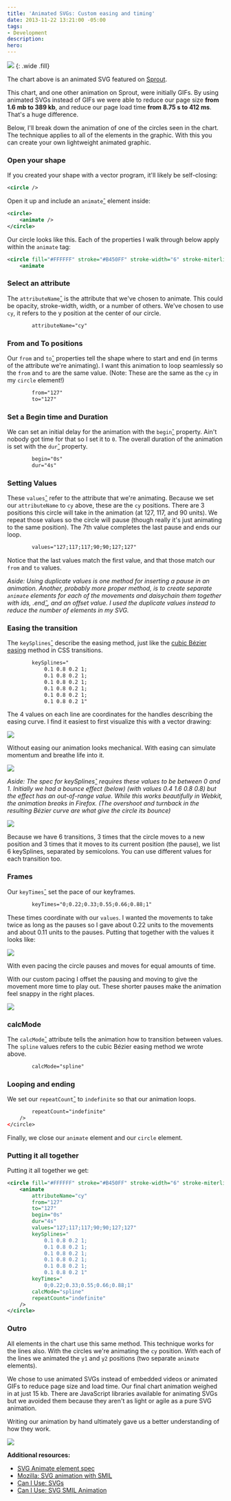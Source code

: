 ```yaml
---
title: 'Animated SVGs: Custom easing and timing'
date: 2013-11-22 13:21:00 -05:00
tags:
- Development
description: 
hero: 
---
```


![](/uploads/animated-svg-ff.svg)
{: .wide .fill}

The chart above is an animated SVG featured on [Sprout](http://sprout.is/).

This chart, and one other animation on Sprout, were initially GIFs. By using animated SVGs instead of GIFs we were able to reduce our page size **from 1.6 mb to 389 kb**, and reduce our page load time **from 8.75 s to 412 ms**. That's a huge difference.

Below, I'll break down the animation of one of the circles seen in the chart. The technique applies to all of the elements in the graphic. With this you can create your own lightweight animated graphic.




### Open your shape

If you created your shape with a vector program, it'll likely be self-closing:

```svg
<circle />
```

Open it up and include an  `animate`[&circ;](http://www.w3.org/TR/SVG/animate.html#AnimateElement) element inside:

```svg
<circle>
    <animate />
</circle>
```

Our circle looks like this. Each of the properties I walk through below apply within the `animate` tag:

```svg
<circle fill="#FFFFFF" stroke="#B450FF" stroke-width="6" stroke-miterlimit="10" cx="153" cy="127" r="6">
    <animate
```


### Select an attribute

The `attributeName`[&circ;](http://www.w3.org/TR/SVG/animate.html#AttributeNameAttribute) is the attribute that we've chosen to animate. This could be opacity, stroke-width, width, or a number of others. We've chosen to use `cy`, it refers to the y position at the center of our circle.

```svg
        attributeName="cy"
```

### From and To positions

Our `from` and `to`[&circ;](http://www.w3.org/TR/SVG/animate.html#FromAttribute) properties tell the shape where to start and end (in terms of the attribute we're animating). I want this animation to loop seamlessly so the `from` and `to` are the same value. (Note: These are the same as the `cy` in my `circle` element!)

```svg
        from="127"
        to="127"
```

### Set a Begin time and Duration

We can set an initial delay for the animation with the `begin`[&circ;](http://www.w3.org/TR/SVG/animate.html#BeginAttribute) property. Ain't nobody got time for that so I set it to `0`. The overall duration of the animation is set with the `dur`[&circ;](http://www.w3.org/TR/SVG/animate.html#DurAttribute) property.

```svg
        begin="0s"
        dur="4s"
```

### Setting Values

These `values`[&circ;](http://www.w3.org/TR/SVG/animate.html#ValuesAttribute) refer to the attribute that we're animating. Because we set our `attributeName` to `cy` above, these are the `cy` positions.
There are 3 positions this circle will take in the animation (at 127, 117, and 90 units). We repeat those values so the circle will pause (though really it's just animating to the same position). The 7th value completes the last pause and ends our loop.

```svg
        values="127;117;117;90;90;127;127"
```

Notice that the last values match the first value, and that those match our `from` and `to` values.

*Aside: Using duplicate values is one method for inserting a pause in an animation. Another, probably more proper method, is to create separate `animate` elements for each of the movements and daisychain them together with ids, .end[&circ;](http://www.w3.org/TR/SVG/animate.html#EndAttribute), and an offset value. I used the duplicate values instead to reduce the number of elements in my SVG.*

### Easing the transition

The `keySplines`[&circ;](http://www.w3.org/TR/SVG/animate.html#KeySplinesAttribute) describe the easing method, just like the [cubic Bézier easing](http://cubic-bezier.com/#.1,.8,.2,1) method in CSS transitions.

```svg
        keySplines="
            0.1 0.8 0.2 1; 
            0.1 0.8 0.2 1; 
            0.1 0.8 0.2 1; 
            0.1 0.8 0.2 1; 
            0.1 0.8 0.2 1; 
            0.1 0.8 0.2 1" 
```

The 4 values on each line are coordinates for the handles describing the easing curve. I find it easiest to first visualize this with a vector drawing:

![](/uploads/keysplines-ff.svg)

Without easing our animation looks mechanical. With easing can simulate momentum and breathe life into it.

![](/uploads/ease-ff.svg)

*Aside: The spec for keySplines[&circ;](http://www.w3.org/TR/SVG/animate.html#KeySplinesAttribute) requires these values to be between 0 and 1. Initially we had a bounce effect (below) (with values 0.4 1.6 0.8 0.8) but the effect has an out-of-range value. While this works beautifully in Webkit, the animation breaks in Firefox. (The overshoot and turnback in the resulting Bézier curve are what give the circle its bounce)*

![](/uploads/ease.svg)

Because we have 6 transitions, 3 times that the circle moves to a new position and 3 times that it moves to its current position (the pause), we list 6 keySplines, separated by semicolons. You can use different values for each transition too.

### Frames

Our `keyTimes`[&circ;](http://www.w3.org/TR/SVG/animate.html#KeyTimesAttribute) set the pace of our keyframes.

```svg
        keyTimes="0;0.22;0.33;0.55;0.66;0.88;1" 
```

These times coordinate with our `values`. I wanted the movements to take twice as long as the pauses so I gave about 0.22 units to the movements and about 0.11 units to the pauses. Putting that together with the values it looks like:

![](/uploads/values-keytimes.svg)

With even pacing the circle pauses and moves for equal amounts of time.

With our custom pacing I offset the pausing and moving to give the movement more time to play out. These shorter pauses make the animation feel snappy in the right places.

![](/uploads/keytimes-ff.svg) 

### calcMode

The `calcMode`[&circ;](http://www.w3.org/TR/SVG/animate.html#CalcModeAttribute) attribute tells the animation how to transition between values. The `spline` values refers to the cubic Bézier easing method we wrote above.

```svg
        calcMode="spline"
```

### Looping and ending

We set our `repeatCount`[&circ;](http://www.w3.org/TR/SVG/animate.html#RepeatCountAttribute) to `indefinite` so that our animation loops.

```svg
        repeatCount="indefinite"
    />
</circle>
```

Finally, we close our `animate` element and our `circle` element.

### Putting it all together

Putting it all together we get:

```svg
<circle fill="#FFFFFF" stroke="#B450FF" stroke-width="6" stroke-miterlimit="10" cx="153" cy="127" r="6">
	<animate
		attributeName="cy"
		from="127"
		to="127"
		begin="0s"
		dur="4s"
		values="127;117;117;90;90;127;127"
		keySplines="
			0.1 0.8 0.2 1; 
			0.1 0.8 0.2 1; 
			0.1 0.8 0.2 1; 
			0.1 0.8 0.2 1; 
			0.1 0.8 0.2 1; 
			0.1 0.8 0.2 1" 
		keyTimes="
			0;0.22;0.33;0.55;0.66;0.88;1" 
		calcMode="spline"
		repeatCount="indefinite"
	/>
</circle>
```

### Outro

All elements in the chart use this same method. This technique works for the lines also. With the circles we're animating the `cy` position. With each of the lines we animated the `y1` and `y2` positions (two separate `animate` elements).

We chose to use animated SVGs instead of embedded videos or animated GIFs to reduce page size and load time. Our final chart animation weighed in at just 15 kb. There are JavaScript libraries available for animating SVGs but we avoided them because they aren't as light or agile as a pure SVG animation.

Writing our animation by hand ultimately gave us a better understanding of how they work.

![](/uploads/animated-svg-ff.svg)

**Additional resources:**

* [SVG Animate element spec](http://www.w3.org/TR/SVG/animate.html)
* [Mozilla: SVG animation with SMIL](https://developer.mozilla.org/en-US/docs/Web/SVG/SVG_animation_with_SMIL)
* [Can I Use: SVGs](http://caniuse.com/svg)
* [Can I Use: SVG SMIL Animation](http://caniuse.com/#feat=svg-smil)
